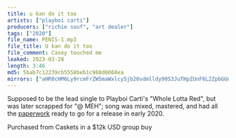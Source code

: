 ```yaml
---
title: u kan do it too
artists: ["playboi carti"]
producers: ["richie souf", "art dealer"]
tags: ["2020"]
file_name: PENIS-1.mp3
file_title: U kan do it too
file_comment: Casey touched me
leaked: 2023-03-28
length: 3:46
md5: 5bab7c12239cb5558beb1c988d6068ea
mirrors: ["aHR0cHM6Ly9rcmFrZW5maWxlcy5jb20vdmlldy90S3JuTHpZUnF6L2ZpbGUuaHRtbA==", "aHR0cHM6Ly9kYnJlZS5vcmcvdi82NDIzNDI="]
---
```

Supposed to be the lead single to Playboi Carti's "Whole Lotta Red", but was later scrapped for "@ MEH"; song was mixed, mastered, and had all the [paperwork](https://i.imgur.com/Ejz23rV.jpg) ready to go for a release in early 2020.

Purchased from Caskets in a $12k USD group buy
